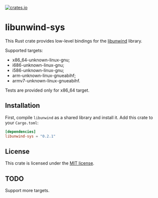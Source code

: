 [![crates.io](https://img.shields.io/crates/v/libunwind-sys.svg)](https://crates.io/crates/libunwind-sys)
# libunwind-sys

This Rust crate provides low-level bindings for the [libunwind] library.

Supported targets:
* x86_64-unknown-linux-gnu;
* i686-unknown-linux-gnu;
* i586-unknown-linux-gnu;
* arm-unknown-linux-gnueabihf;
* armv7-unknown-linux-gnueabihf.

Tests are provided only for x86_64 target.

[libunwind]: https://www.nongnu.org/libunwind/

## Installation

First, compile `libunwind` as a shared library and install it. Add this crate to your `Cargo.toml`:

```toml
[dependencies]
libunwind-sys = "0.2.1"
```
## License

This crate is licensed under the [MIT license].

[MIT license]: LICENSE

## TODO
Support more targets.
